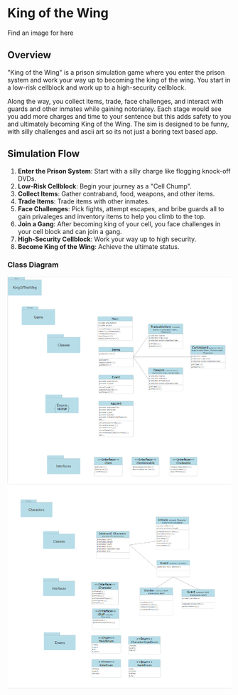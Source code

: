 # King of the Wing

Find an image for here

## Overview

"King of the Wing" is a prison simulation game where you enter the prison system and work your way up to becoming the king of the wing. You start in a low-risk cellblock and work up to a high-security cellblock.

Along the way, you collect items, trade, face challenges, and interact with guards and other inmates while gaining notoriatey. Each stage would see you add more charges and time to your sentence but this adds safety to you and ultimately becoming King of the Wing. The sim is designed to be funny, with silly challenges and ascii art so its not just a boring text based app.

## Simulation Flow

1. **Enter the Prison System**: Start with a silly charge like flogging knock-off DVDs.
2. **Low-Risk Cellblock**: Begin your journey as a "Cell Chump".
3. **Collect Items**: Gather contraband, food, weapons, and other items.
4. **Trade Items**: Trade items with other inmates.
5. **Face Challenges**: Pick fights, attempt escapes, and bribe guards all to gain privaleges and inventory items to help you climb to the top.
6. **Join a Gang**: After becoming king of your cell, you face challenges in your cell block and can join a gang.
7. **High-Security Cellblock**: Work your way up to high security.
8. **Become King of the Wing**: Achieve the ultimate status.

### Class Diagram

![King of the wing - Game Package](https://github.com/Bowlesy666/qa-apprenticeship/blob/main/prison/kotw1.PNG)
![King of the wing - Character Package](https://github.com/Bowlesy666/qa-apprenticeship/blob/main/prison/kotw2.PNG)
